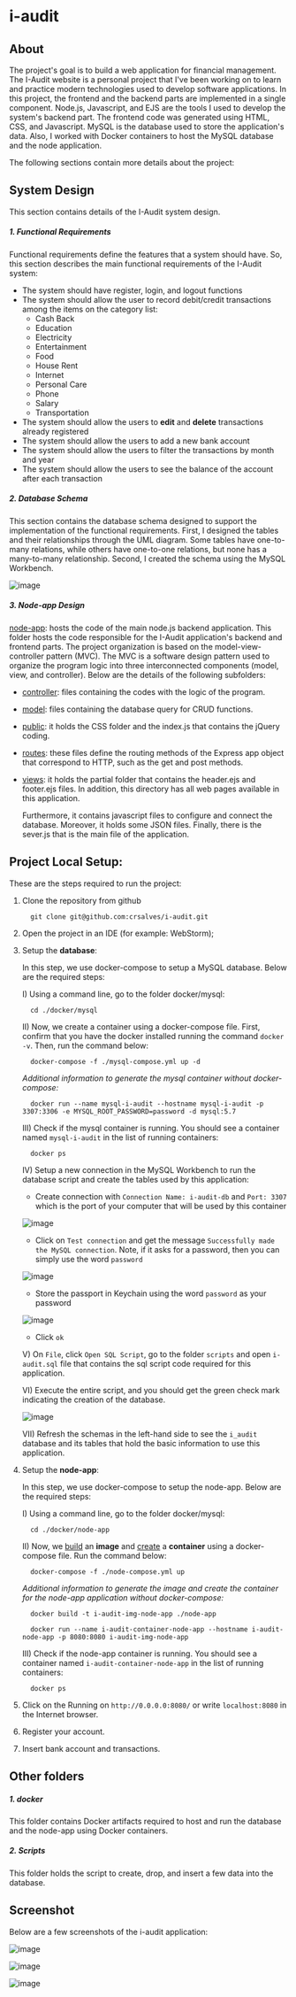 # i-audit
 
## About

The project's goal is to build a web application for financial management. The I-Audit website is a personal project that I've been working on to learn and practice modern technologies used to develop software applications. In this project, the frontend and the backend parts are implemented in a single component. Node.js, Javascript, and EJS are the tools I used to develop the system's backend part. The frontend code was generated using HTML, CSS, and Javascript. MySQL is the database used to store the application's data. Also, I worked with Docker containers to host the MySQL database and the node application.

The following sections contain more details about the project:

## System Design

This section contains details of the I-Audit system design.

##### 1. Functional Requirements

   Functional requirements define the features that a system should have. So, this section describes the main functional requirements of the I-Audit system:

 * The system should have register, login, and logout functions
 * The system should allow the user to record debit/credit transactions among the items on the category list:
    - Cash Back
    - Education
    - Electricity
    - Entertainment
    - Food
    - House Rent
    - Internet
    - Personal Care
    - Phone
    - Salary
    - Transportation
 * The system should allow the users to **edit** and **delete** transactions already registered
 * The system should allow the users to add a new bank account
 * The system should allow the users to filter the transactions by month and year
 * The system should allow the users to see the balance of the account after each transaction      
   

##### 2. Database Schema

   This section contains the database schema designed to support the implementation of the functional requirements.
   First, I designed the tables and their relationships through the UML diagram. Some tables have one-to-many relations, while others have one-to-one relations, but none has a many-to-many relationship. Second, I created the schema using the MySQL Workbench.

   ![image](https://github.com/crsalves/i-audit/blob/main/docs/sql/er-schema.jpg)


##### 3. Node-app Design

[node-app](https://github.com/crsalves/i-audit/tree/main/node-app): hosts the code of the main node.js backend application. This folder hosts the code responsible for the I-Audit application's backend and frontend parts. The project organization is based on the model-view-controller pattern (MVC). The MVC is a software design pattern used to organize the program logic into three interconnected components (model, view, and controller). Below are the details of the following subfolders:

- [controller](https://github.com/crsalves/i-audit/tree/main/node-app/controller): files containing the codes with the logic of the program.
- [model](https://github.com/crsalves/i-audit/tree/main/node-app/model): files containing the database query for CRUD functions.
- [public](https://github.com/crsalves/i-audit/tree/main/node-app/public): it holds the CSS folder and the index.js that contains the jQuery coding.
- [routes](https://github.com/crsalves/i-audit/tree/main/node-app/routes): these files define the routing methods of the Express app object that correspond to HTTP, such as the get and post methods.
- [views](https://github.com/crsalves/i-audit/tree/main/node-app/views): it holds the partial folder that contains the header.ejs and footer.ejs files. In addition, this directory has all web pages available in this application.

  Furthermore, it contains javascript files to configure and connect the database. Moreover, it holds some JSON files.
  Finally, there is the sever.js that is the main file of the application.

## Project Local Setup:

These are the steps required to run the project:

1. Clone the repository from github

         git clone git@github.com:crsalves/i-audit.git

2. Open the project in an IDE (for example: WebStorm);
3. Setup the **database**:
   
   In this step, we use docker-compose to setup a MySQL database. Below are the required steps:

   I) Using a command line, go to the folder docker/mysql:   

         cd ./docker/mysql

   II) Now, we create a container using a docker-compose file. First, confirm that you have the docker installed running the command `docker -v`. Then, run the command below: 

         docker-compose -f ./mysql-compose.yml up -d

   <i>Additional information to generate the mysql container without docker-compose:</i>

         docker run --name mysql-i-audit --hostname mysql-i-audit -p 3307:3306 -e MYSQL_ROOT_PASSWORD=password -d mysql:5.7
   
   III) Check if the mysql container is running. You should see a container named `mysql-i-audit` in the list of running containers:

         docker ps

   IV) Setup a new connection in the MySQL Workbench to run the database script and create the tables used by this application:
      - Create connection with `Connection Name: i-audit-db` and `Port: 3307` which is the port of your computer that will be used by this container   
   
      ![image](https://github.com/crsalves/i-audit/blob/main/docs/sql/workbench-screenshot/1-create-connection.png)

      - Click on `Test connection` and get the message `Successfully made the MySQL connection`. Note, if it asks for a password, then you can simply use the word `password`
   
      ![image](https://github.com/crsalves/i-audit/blob/main/docs/sql/workbench-screenshot/2-test-connection.png)        

      - Store the passport in Keychain using the word `password` as your password
     
   ![image](https://github.com/crsalves/i-audit/blob/main/docs/sql/workbench-screenshot/3-password-keychain.png)

      - Click `ok`

   V) On `File`, click `Open SQL Script`, go to the folder `scripts` and open `i-audit.sql` file that contains the sql script code required for this application.
   
   VI) Execute the entire script, and you should get the green check mark indicating the creation of the database.
   
   ![image](https://github.com/crsalves/i-audit/blob/main/docs/sql/workbench-screenshot/4-script-success.png)

   VII) Refresh the schemas in the left-hand side to see the `i_audit` database and its tables that hold the basic information to use this application.


4. Setup the **node-app**:

   In this step, we use docker-compose to setup the node-app. Below are the required steps:

   I) Using a command line, go to the folder docker/mysql:

         cd ./docker/node-app

   II) Now, we <u>build</u> an **image** and <u>create</u> a **container** using a docker-compose file. Run the command below:

         docker-compose -f ./node-compose.yml up

   <i>Additional information to generate the image and create the container for the node-app application without docker-compose:</i>

         docker build -t i-audit-img-node-app ./node-app

         docker run --name i-audit-container-node-app --hostname i-audit-node-app -p 8080:8080 i-audit-img-node-app

   III) Check if the node-app container is running. You should see a container named `i-audit-container-node-app` in the list of running containers:

         docker ps

5. Click on the Running on `http://0.0.0.0:8080/` or write `localhost:8080` in the Internet browser.
6. Register your account.
7. Insert bank account and transactions.

## Other folders

##### 1. docker

This folder contains Docker artifacts required to host and run the database and the node-app using Docker containers.

##### 2. Scripts

This folder holds the script to create, drop, and insert a few data into the database.

## Screenshot

Below are a few screenshots of the i-audit application:

![image](https://github.com/crsalves/i-audit/blob/main/docs/screenshot/transaction-page.png)

![image](https://github.com/crsalves/i-audit/blob/main/docs/screenshot/edit-modal.png)

![image](https://github.com/crsalves/i-audit/blob/main/docs/screenshot/delete-modal.png)
